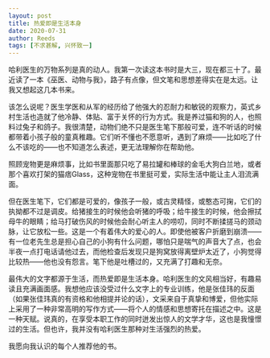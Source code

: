 ```yaml
---
layout: post
title: 热爱即是生活本身
date: 2020-07-31
author: Reeds
tags: [不求甚解, 兴怀致一]
---
```


哈利医生的万物系列是真的动人。我第一次读这本书时是大三，现在都三十了。最近读了一本《巫医、动物与我》，路子有点像，但文笔和思想差得实在是太远。让我又想起这几本书来。 

该怎么说呢？医生学医和从军的经历给了他强大的忍耐力和敏锐的观察力，英式乡村生活也造就了他冷静、体贴、富于关怀的行为方式。我是养过猫和狗的人，也照料过兔子和鸽子。我很清楚，动物们绝不只是医生笔下那般可爱，连不听话的时候都带着小孩子般的童真稚趣。它们听不懂也不愿意听，遇到了麻烦——比如吃了什么不该吃的——也不知道怎么表述，更无法理解你在帮助他。

照顾宠物更是麻烦事，比如书里面那只吃了易拉罐和棒球的金毛大狗白兰地，或者那个喜欢打架的猫痞Glass，这种宠物在书里挺可爱，实际生活中能让主人泪流满面。 

但在医生笔下，它们都是可爱的，像孩子一般，或古灵精怪，或憨态可掬，它们的执拗都不过是调皮。给猪接生的时候他会听猪的呼吸；给牛接生的时候，他会擦拭母牛的眼睛；给马打破伤风的时候他会耐心听主人的唠叨，同时不断揉搓马的颈动脉，让它放松一些。这是一个有着伟大的爱心的人。即使他被客户折磨到崩溃——有一位老先生总是担心自己的小狗有什么问题，哪怕只是喘气的声音大了点，也会半夜一点打电话请他过去，而他检查后发现只是狗窝放得离壁炉太近了，小狗觉得比较热——他也没有怨言。笔下他是吐槽过的，又充满了打趣和无奈。

最伟大的文字都源于生活，而热爱即是生活本身。哈利医生的文风相当好，有趣易读且充满画面感。我想他应该没受过什么文字上的专业训练，他是张佳玮的反面（如果张佳玮真的有资格和他相提并论的话），文采来自于真挚和博爱，但他实际上采用了一种非常高明的写作方式——将个人的情感和思想寄托在描述之中。这是一种天赋。说真的，在享受本职工作的同时迸发出惊人的文学才华，这也是我憧憬过的生活。但也许，我并没有哈利医生那种对生活强烈的热爱。

我愿向我认识的每个人推荐他的书。 